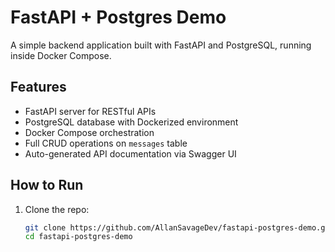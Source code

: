 # FastAPI + Postgres Demo

A simple backend application built with FastAPI and PostgreSQL, running inside Docker Compose.

## Features

- FastAPI server for RESTful APIs
- PostgreSQL database with Dockerized environment
- Docker Compose orchestration
- Full CRUD operations on `messages` table
- Auto-generated API documentation via Swagger UI

## How to Run

1. Clone the repo:
   ```bash
   git clone https://github.com/AllanSavageDev/fastapi-postgres-demo.git
   cd fastapi-postgres-demo
